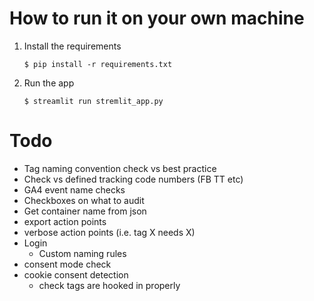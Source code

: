 # How to run it on your own machine

1. Install the requirements

   ```
   $ pip install -r requirements.txt
   ```

2. Run the app

   ```
   $ streamlit run stremlit_app.py
   ```

# Todo

* Tag naming convention check vs best practice
* Check vs defined tracking code numbers (FB TT etc)
* GA4 event name checks
* Checkboxes on what to audit
* Get container name from json
* export action points
* verbose action points (i.e. tag X needs X)
* Login
   * Custom naming rules
* consent mode check
* cookie consent detection
   * check tags are hooked in properly